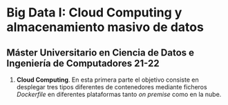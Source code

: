 # Big Data I: Cloud Computing y almacenamiento masivo de datos

## Máster Universitario en Ciencia de Datos e Ingeniería de Computadores 21-22

1. **Cloud Computing**. En esta primera parte el objetivo consiste en desplegar tres tipos diferentes de contenedores mediante ficheros *Dockerfile* en diferentes plataformas tanto *on premise* como en la nube.
